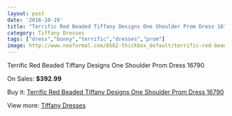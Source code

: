 ```yaml
---
layout: post
date: '2016-10-19'
title: "Terrific Red Beaded Tiffany Designs One Shoulder Prom Dress 16790"
category: Tiffany Dresses
tags: ["dress","bonny","terrific","dresses","prom"]
image: http://www.neoformal.com/8562-thickbox_default/terrific-red-beaded-tiffany-designs-one-shoulder-prom-dress-16790.jpg
---
```

Terrific Red Beaded Tiffany Designs One Shoulder Prom Dress 16790

On Sales: **$392.99**
<a href="https://www.neoformal.com/en/tiffany-dresses/3019-terrific-red-beaded-tiffany-designs-one-shoulder-prom-dress-16790.html"><amp-img layout="responsive" width="600" height="600" src="//www.neoformal.com/8562-thickbox_default/terrific-red-beaded-tiffany-designs-one-shoulder-prom-dress-16790.jpg" alt="Terrific Red Beaded Tiffany Designs One Shoulder Prom Dress 16790 0" /></a>
<a href="https://www.neoformal.com/en/tiffany-dresses/3019-terrific-red-beaded-tiffany-designs-one-shoulder-prom-dress-16790.html"><amp-img layout="responsive" width="600" height="600" src="//www.neoformal.com/8563-thickbox_default/terrific-red-beaded-tiffany-designs-one-shoulder-prom-dress-16790.jpg" alt="Terrific Red Beaded Tiffany Designs One Shoulder Prom Dress 16790 1" /></a>
<a href="https://www.neoformal.com/en/tiffany-dresses/3019-terrific-red-beaded-tiffany-designs-one-shoulder-prom-dress-16790.html"><amp-img layout="responsive" width="600" height="600" src="//www.neoformal.com/8564-thickbox_default/terrific-red-beaded-tiffany-designs-one-shoulder-prom-dress-16790.jpg" alt="Terrific Red Beaded Tiffany Designs One Shoulder Prom Dress 16790 2" /></a>

Buy it: [Terrific Red Beaded Tiffany Designs One Shoulder Prom Dress 16790](https://www.neoformal.com/en/tiffany-dresses/3019-terrific-red-beaded-tiffany-designs-one-shoulder-prom-dress-16790.html "Terrific Red Beaded Tiffany Designs One Shoulder Prom Dress 16790")

View more: [Tiffany Dresses](https://www.neoformal.com/en/32-tiffany-dresses "Tiffany Dresses")
